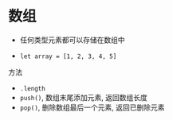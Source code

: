 # 数组

- 任何类型元素都可以存储在数组中

- `let array = [1, 2, 3, 4, 5]`

方法

- `.length`
- `push()`, 数组末尾添加元素, 返回数组长度
- `pop()`, 删除数组最后一个元素, 返回已删除元素
